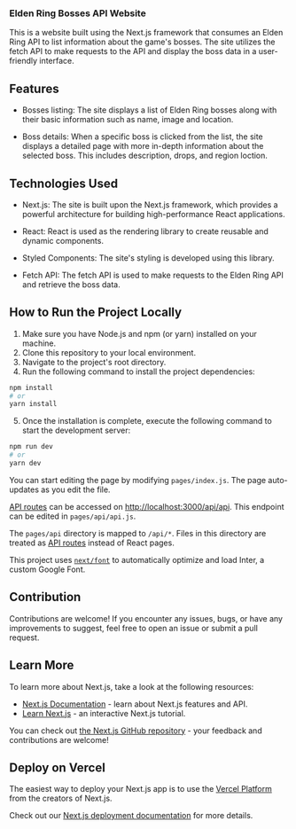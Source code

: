 ### Elden Ring Bosses API Website

This is a website built using the Next.js framework that consumes an Elden Ring API to list information about the game's bosses. The site utilizes the fetch API to make requests to the API and display the boss data in a user-friendly interface.

## Features

- Bosses listing: The site displays a list of Elden Ring bosses along with their basic information such as name, image and location.

- Boss details: When a specific boss is clicked from the list, the site displays a detailed page with more in-depth information about the selected boss. This includes description, drops, and region loction.

## Technologies Used

- Next.js: The site is built upon the Next.js framework, which provides a powerful architecture for building high-performance React applications.

- React: React is used as the rendering library to create reusable and dynamic components.

- Styled Components: The site's styling is developed using this library.

- Fetch API: The fetch API is used to make requests to the Elden Ring API and retrieve the boss data.

## How to Run the Project Locally

1. Make sure you have Node.js and npm (or yarn) installed on your machine.
2. Clone this repository to your local environment.
3. Navigate to the project's root directory.
4. Run the following command to install the project dependencies:
```bash
npm install
# or
yarn install
```

5. Once the installation is complete, execute the following command to start the development server:
```bash
npm run dev
# or
yarn dev
```

You can start editing the page by modifying `pages/index.js`. The page auto-updates as you edit the file.

[API routes](https://nextjs.org/docs/api-routes/introduction) can be accessed on [http://localhost:3000/api/api](http://localhost:3000/api/hello). This endpoint can be edited in `pages/api/api.js`.

The `pages/api` directory is mapped to `/api/*`. Files in this directory are treated as [API routes](https://nextjs.org/docs/api-routes/introduction) instead of React pages.

This project uses [`next/font`](https://nextjs.org/docs/basic-features/font-optimization) to automatically optimize and load Inter, a custom Google Font.

## Contribution

Contributions are welcome! If you encounter any issues, bugs, or have any improvements to suggest, feel free to open an issue or submit a pull request.

## Learn More

To learn more about Next.js, take a look at the following resources:

- [Next.js Documentation](https://nextjs.org/docs) - learn about Next.js features and API.
- [Learn Next.js](https://nextjs.org/learn) - an interactive Next.js tutorial.

You can check out [the Next.js GitHub repository](https://github.com/vercel/next.js/) - your feedback and contributions are welcome!

## Deploy on Vercel

The easiest way to deploy your Next.js app is to use the [Vercel Platform](https://vercel.com/new?utm_medium=default-template&filter=next.js&utm_source=create-next-app&utm_campaign=create-next-app-readme) from the creators of Next.js.

Check out our [Next.js deployment documentation](https://nextjs.org/docs/deployment) for more details.
